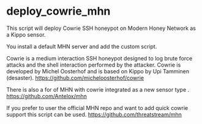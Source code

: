 # deploy_cowrie_mhn

This script will deploy Cowrie SSH honeypot on Modern Honey Network as a Kippo sensor.

You install a default MHN server and add the custom script.

Cowrie is a  medium interaction SSH honeypot designed to log brute force attacks and the shell interaction performed by the attacker.
Cowrie is developed by Michel Oosterhof and is based on Kippo by Upi Tamminen (desaster).
https://github.com/micheloosterhof/cowrie


There is also a for of MHN with cowrie integrated as a new sensor type .
https://github.com/Antelox/mhn


If you prefer to user the official MHN repo and want to add quick cowrie support this script can be used.
https://github.com/threatstream/mhn
